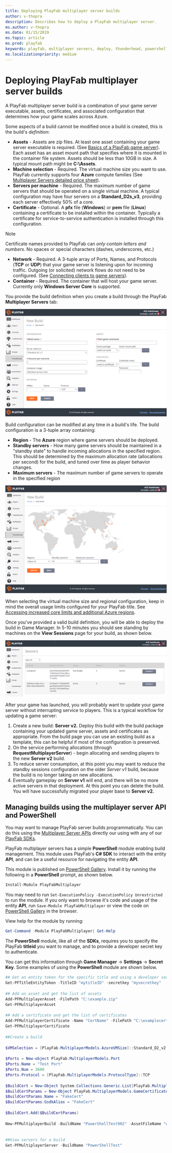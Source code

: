 ```yaml
---
title: Deploying PlayFab multiplayer server builds
author: v-thopra
description: Describes how to deploy a PlayFab multiplayer server.
ms.author: v-thopra
ms.date: 01/15/2019
ms.topic: article
ms.prod: playfab
keywords: playfab, multiplayer servers, deploy, thunderhead, powershell
ms.localizationpriority: medium
---
```


# Deploying PlayFab multiplayer server builds

A PlayFab multiplayer server build is a combination of your game server executable, assets, certificates, and associated configuration that determines how your game scales across Azure.

Some aspects of a build cannot be modified once a build is created, this is the build's *definition*:

- **Assets** - Assets are zip files. At least one asset containing your game server executable is required. (See [Basics of a PlayFab game server](basics-of-a-playfab-game-server.md)). Each asset has an asset mount path that specifies where it is mounted in the container file system. Assets should be less than 10GB in size. A typical mount path might be **C:\Assets**.
- **Machine selection** - Required. The virtual machine size you want to use. PlayFab currently supports four **Azure** compute families (See [Multiplayer Servers detailed price sheet](multiplayer-servers-detailed-price-sheet.md)).  
- **Servers per machine** - Required. The maximum number of game servers that should be operated on a single virtual machine. A typical configuration may have four servers on a **Standard_D2s_v3**, providing each server effectively 50% of a core.
- **Certificate** - Optional. A **pfx** file (**Windows**) or **pem** file (**Linux**) containing a certificate to be installed within the container. Typically a certificate for service-to-service authentication is installed through this configuration.

> [!NOTE]
> Certificate names provided to PlayFab can *only contain letters and numbers*. No spaces or special characters (dashes, underscores, etc.)

- **Network** - Required. A 3-tuple array of Ports, Names, and Protocols (**TCP** or **UDP**) that your game server is listening upon for incoming traffic. Outgoing (or solicited) network flows do not need to be configured. (See [Connecting clients to game servers](connecting-clients-to-game-servers.md)).
- **Container** - Required. The container that will host your game server. Currently only **Windows Server Core** is supported.

You provide the build definition when you create a build through the PlayFab **Multiplayer Servers** tab:

![Game Manager - Multiplayer - Thunderhead - New Build](media/tutorials/game-manager-thunderhead-new-build.png)

Build configuration can be modified at any time in a build's life. The build configuration is a 3-tuple array containing:

- **Region** - The **Azure** region where game servers should be deployed.
- **Standby servers** - How many game servers should be maintained in a "standby state" to handle incoming allocations in the specified region. This should be determined by the maximum allocation rate (allocations per second) for the build, and tuned over time as player behavior changes.
- **Maximum servers** - The maximum number of game servers to operate in the specified region

![Game Manager - Multiplayer - Thunderhead - New Build - Regions](media/tutorials/game-manager-thunderhead-new-build-regions.png)

When selecting the virtual machine size and regional configuration, keep in mind the overall usage limits configured for your PlayFab title. See [Accessing increased core limits and additional Azure regions](identifying-and-increasing-core-limits.md).

Once you've provided a valid build definition, you will be able to deploy the build in Game Manager. In 5-10 minutes you should see standing by machines on the **View Sessions** page for your build, as shown below.

![Game Manager - Thunderhead - View Sessions](media/tutorials/game-manager-thunderhead-view-sessions.png)

After your game has launched, you will probably want to update your game server without interrupting service to players. This is a typical workflow for updating a game server:

1. Create a new build: **Server v2.** Deploy this build with the build package containing your updated game server, assets and certificates as appropriate. From the build page you can use an existing build as a template, this can be helpful if most of the configuration is preserved.
2. On the service performing allocations (through **RequestMultiplayerServer**) - begin allocating and sending players to the new **Server v2** build.
3. To reduce server consumption, at this point you may want to reduce the standby sessions configuration on the older *Server v1* build, because the build is no longer taking on new allocations.
4. Eventually gameplay on **Server v1** will end, and there will be no more active servers in that deployment. At this point you can delete the build.  You will have successfully migrated your player base to **Server v2.**

## Managing builds using the multiplayer server API and PowerShell

You may want to manage PlayFab server builds programmatically. You can do this using the [Multiplayer Server APIs](xref:titleid.playfabapi.com.multiplayer.multiplayerserver) directly our using with any of our [PlayFab SDKs](../../../index.md?#pivot=documentation&panel=sdks).

PlayFab multiplayer servers has a simple **PowerShell** module enabling build management. This module uses PlayFab's **C# SDK** to interact with the entity **API**, and can be a useful resource for navigating the entity **API**.

This module is published on [PowerShell Gallery](https://www.powershellgallery.com/packages/PlayFabMultiplayer/). Install it by running the following in a **PowerShell** prompt, as shown below.

```powershell
Install-Module PlayFabMultiplayer
```

You may need to run `Set-ExecutionPolicy -ExecutionPolicy Unrestricted` to run the module. If you only want to browse it's code and usage of the entity **API**, run `Save-Module PlayFabMultiplayer` or view the code on [PowerShell Gallery](https://www.powershellgallery.com/packages/PlayFabMultiplayer/) in the browser.

View help for the module by running:

```powershell
Get-Command -Module PlayFabMultiplayer| Get-Help
```

The **PowerShell** module, like all of the **SDKs**, requires you to specify the PlayFab **titleid** you want to manage, and to provide a developer secret key to authenticate.

You can get this information through **Game Manager** -> **Settings** -> **Secret Key**. Some examples of using the **PowerShell** module are shown below.

```powershell
## Get an entity token for the specific title and using a developer secret key for auth
Get-PFTitleEntityToken -TitleID "mytitleID" -secretkey "mysecretkey"

## Add an asset and get the list of assets
Add-PFMultiplayerAsset -FilePath "C:\example.zip"
Get-PFMultiplayerAsset

## Add a certificate and get the list of certificates
Add-PFMultiplayerCertificate -Name "CertName" -FilePath "C:\examplecert.pfx"
Get-PFMultiplayerCertificate

##Create a build

$VMSelection = [PlayFab.MultiplayerModels.AzureVMSize]::Standard_D2_v2

$Ports = New-object PlayFab.MultiplayerModels.Port
$Ports.Name = "Test Port"
$Ports.Num = 3600
$Ports.Protocol = [PlayFab.MultiplayerModels.ProtocolType]::TCP

$BuildCert = New-Object System.Collections.Generic.List[PlayFab.MultiplayerModels.GameCertificateReferenceParams]
$BuildCertParams = New-Object PlayFab.MultiplayerModels.GameCertificateReferenceParams
$BuildCertParams.Name = "FakeCert"
$BuildCertParams.GsdkAlias = "FakeCert"

$BuildCert.Add($BuildCertParams)

New-PFMultiplayerBuild -BuildName "PowerShellTest902" -AssetFileName "winrunnerasset_notimeout.zip" -AssetMountPath "C:\Assets\" -StartMultiplayerServerCommand "C:\Assets\WinTestRunnerGame.exe" -MappedPorts $Ports -VMSize $VMSelection -BuildCerts $BuildCert


##View servers for a build
Get-PFMultiplayerServer -BuildName "PowerShellTest"

```

